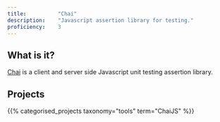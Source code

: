 ```yaml
---
title: 			"Chai"
description: 	"Javascript assertion library for testing."
proficiency:	3
---
```


## What is it?
[Chai](http://chaijs.com/) is a client and server side Javascript unit testing assertion library.

## Projects
{{% categorised_projects taxonomy="tools" term="ChaiJS" %}}